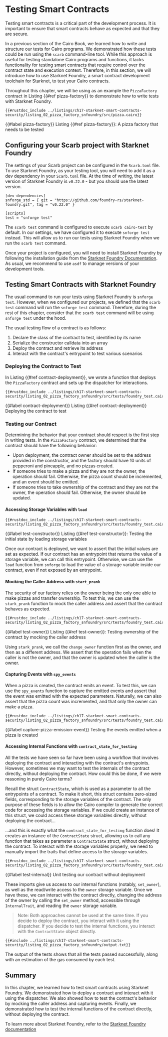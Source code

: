 # Testing Smart Contracts

Testing smart contracts is a critical part of the development process. It is important to ensure that smart contracts behave as expected and that they are secure.

In a previous section of the Cairo Book, we learned how to write and structure our tests for Cairo programs. We demonstrated how these tests could be run using the `scarb` command-line tool.
While this approach is useful for testing standalone Cairo programs and functions, it lacks functionality for testing smart contracts that require control over the contract state and execution context. Therefore, in this section, we will introduce how to use Starknet Foundry, a smart contract development toolchain for Starknet, to test your Cairo contracts.

Throughout this chapter, we will be using as an example the `PizzaFactory` contract in Listing {{#ref pizza-factory}} to demonstrate how to write tests with Starknet Foundry.

```rust,noplayground
{{#rustdoc_include ../listings/ch17-starknet-smart-contracts-security/listing_02_pizza_factory_snfoundry/src/pizza.cairo}}
```

{{#label pizza-factory}}
<span class="caption">Listing {{#ref pizza-factory}}: A pizza factory that needs to be tested</span>

## Configuring your Scarb project with Starknet Foundry

The settings of your Scarb project can be configured in the `Scarb.toml` file. To use Starknet Foundry, as your testing tool, you will need to add it as a dev dependency in your `Scarb.toml` file. At the time of writing, the latest version of Starknet Foundry is `v0.22.0` - but you should use the latest version.

```toml,noplayground
[dev-dependencies]
snforge_std = { git = "https://github.com/foundry-rs/starknet-foundry.git", tag = "v0.22.0" }

[scripts]
test = "snforge test"
```

The `scarb test` command is configured to execute `scarb cairo-test` by default. In our settings, we have configured it to execute `snforge test` instead. This will allow us to run our tests using Starknet Foundry when we run the `scarb test` command.

Once your project is configured, you will need to install Starknet Foundry by following the installation guide from the [Starknet Foundry Documentation](https://foundry-rs.github.io/starknet-foundry/getting-started/installation.html). As usual, we recommend to use `asdf` to manage versions of your development tools.

## Testing Smart Contracts with Starknet Foundry

The usual command to run your tests using Starknet Foundry is `snforge test`. However, when we configured our projects, we defined that the `scarb test` command will run the `snforge test` command. Therefore, during the rest of this chapter, consider that the `scarb test` command will be using `snforge test` under the hood.

The usual testing flow of a contract is as follows:

1. Declare the class of the contract to test, identified by its name
2. Serialize the constructor calldata into an array
3. Deploy the contract and retrieve its address
4. Interact with the contract's entrypoint to test various scenarios

### Deploying the Contract to Test

In Listing {{#ref contract-deployment}}, we wrote a function that deploys the `PizzaFactory` contract and sets up the dispatcher for interactions.

```rust,noplayground
{{#rustdoc_include ../listings/ch17-starknet-smart-contracts-security/listing_02_pizza_factory_snfoundry/src/tests/foundry_test.cairo:deployment}}
```

{{#label contract-deployment}}
<span class="caption">Listing {{#ref contract-deployment}} Deploying the contract to test</span>

### Testing our Contract

Determining the behavior that your contract should respect is the first step in writing tests. In the `PizzaFactory` contract, we determined that the contract should have the following behavior:

- Upon deployment, the contract owner should be set to the address provided in the constructor, and the factory should have 10 units of pepperoni and pineapple, and no pizzas created.
- If someone tries to make a pizza and they are not the owner, the operation should fail. Otherwise, the pizza count should be incremented, and an event should be emitted.
- If someone tries to take ownership of the contract and they are not the owner, the operation should fail. Otherwise, the owner should be updated.

#### Accessing Storage Variables with `load`

```rust,noplayground
{{#rustdoc_include ../listings/ch17-starknet-smart-contracts-security/listing_02_pizza_factory_snfoundry/src/tests/foundry_test.cairo:test_constructor}}
```

{{#label test-constructor}}
<span class="caption">Listing {{#ref test-constructor}}: Testing the initial state by loading storage variables </span>

Once our contract is deployed, we want to assert that the initial values are set as expected. If our contract has an entrypoint that returns the value of a storage variable, we can call this entrypoint. Otherwise, we can use the `load` function from `snforge` to load the value of a storage variable inside our contract, even if not exposed by an entrypoint.

#### Mocking the Caller Address with `start_prank`

The security of our factory relies on the owner being the only one able to make pizzas and transfer ownership. To test this, we can use the `stark_prank` function to mock the caller address and assert that the contract behaves as expected.

```rust,noplayground
{{#rustdoc_include ../listings/ch17-starknet-smart-contracts-security/listing_02_pizza_factory_snfoundry/src/tests/foundry_test.cairo:test_owner}}
```

{{#label test-owner}}
<span class="caption">Listing {{#ref test-owner}}: Testing ownership of the contract by mocking the caller address </span>

Using `stark_prank`, we call the `change_owner` function first as the owner, and then as a different address. We assert that the operation fails when the caller is not the owner, and that the owner is updated when the caller is the owner.

#### Capturing Events with `spy_events`

When a pizza is created, the contract emits an event. To test this, we can use the `spy_events` function to capture the emitted events and assert that the event was emitted with the expected parameters. Naturally, we can also assert that the pizza count was incremented, and that only the owner can make a pizza.

```rust,noplayground
{{#rustdoc_include ../listings/ch17-starknet-smart-contracts-security/listing_02_pizza_factory_snfoundry/src/tests/foundry_test.cairo:test_make_pizza}}
```

{{#label capture-pizza-emission-event}}
<span class="caption">Testing the events emitted when a pizza is created</span>

#### Accessing Internal Functions with `contract_state_for_testing`

All the tests we have seen so far have been using a workflow that involves deploying the contract and interacting with the contract's entrypoints. However, sometimes we may want to test the internals of the contract directly, without deploying the contract. How could this be done, if we were reasoning in purely Cairo terms?

Recall the struct `ContractState`, which is used as a parameter to all the entrypoints of a contract. To make it short, this struct contains zero-sized fields, corresponding to the storage variables of the contract. The only purpose of these fields is to allow the Cairo compiler to generate the correct code for accessing the storage variables. If we could create an instance of this struct, we could access these storage variables directly, without deploying the contract...

...and this is exactly what the `contract_state_for_testing` function does! It creates an instance of the `ContractState` struct, allowing us to call any function that takes as parameter a `ContractState` struct, without deploying the contract. To interact with the storage variables properly, we need to manually import the traits that define access to the storage variables.

```rust,noplayground
{{#rustdoc_include ../listings/ch17-starknet-smart-contracts-security/listing_02_pizza_factory_snfoundry/src/tests/foundry_test.cairo:import_internal}}
```

{{#label test-internal}}
<span class="caption">Unit testing our contract without deployment</span>

These imports give us access to our internal functions (notably, `set_owner`), as well as the
read/write access to the `owner` storage variable. Once we have these, we can interact with the
contract directly, changing the address of the owner by calling the `set_owner` method, accessible
through `InternalTrait`, and reading the `owner` storage variable.

> Note: Both approaches cannot be used at the same time. If you decide to deploy the contract, you interact with it using the dispatcher. If you decide to test the internal functions, you interact with the `ContractState` object directly.

```bash,noplayground
{{#include ../listings/ch17-starknet-smart-contracts-security/listing_02_pizza_factory_snfoundry/output.txt}}
```

The output of the tests shows that all the tests passed successfully, along with an estimation of the gas consumed by each test.

## Summary

In this chapter, we learned how to test smart contracts using Starknet Foundry. We demonstrated how to deploy a contract and interact with it using the dispatcher. We also showed how to test the contract's behavior by mocking the caller address and capturing events. Finally, we demonstrated how to test the internal functions of the contract directly, without deploying the contract.

To learn more about Starknet Foundry, refer to the [Starknet Foundry documentation](https://foundry-rs.github.io/starknet-foundry/index.html)
